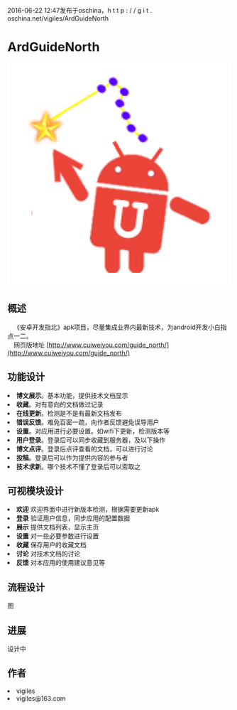 2016-06-22 12:47发布于oschina，h t t p : / / g i t . oschina.net/vigiles/ArdGuideNorth<br/>

# ArdGuideNorth 
 ![github](ic_launcher-web.png "安卓开发指北")
<br/>
## 概述
&emsp;《安卓开发指北》apk项目，尽量集成业界内最新技术，为android开发小白指点一二。
<br/>
&emsp;网页版地址 [http://www.cuiweiyou.com/guide_north/](http://www.cuiweiyou.com/guide_north/)
<br/>

## 功能设计
<li><b>博文展示</b>。基本功能，提供技术文档显示
<li><b>收藏</b>。对有意向的文档做过记录
<li><b>在线更新</b>。检测是不是有最新文档发布
<li><b>错误反馈</b>。难免百密一疏，向作者反馈避免误导用户
<li><b>设置</b>。对应用进行必要设置。如wifi下更新，检测版本等
<li><b>用户登录</b>。登录后可以同步收藏到服务器，及以下操作
<li><b>博文点评</b>。登录后点评查看的文档，可以进行讨论
<li><b>投稿</b>。登录后可以作为提供内容的参与者
<li><b>技术求新</b>。哪个技术不懂了登录后可以索取之
<br/>

## 可视模块设计
<li><b>欢迎</b> 欢迎界面中进行新版本检测，根据需要更新apk
<li><b>登录</b> 验证用户信息，同步应用的配置数据
<li><b>展示</b> 提供文档列表，显示主页
<li><b>设置</b> 对一些必要参数进行设置
<li><b>收藏</b> 保存用户的收藏文档
<li><b>讨论</b> 对技术文档的讨论 
<li><b>反馈</b> 对本应用的使用建议意见等
<br/>

## 流程设计
图
<br/>

## 进展
设计中
<br/>

## 作者
<li>vigiles
<li>vigiles@163.com
<br/>